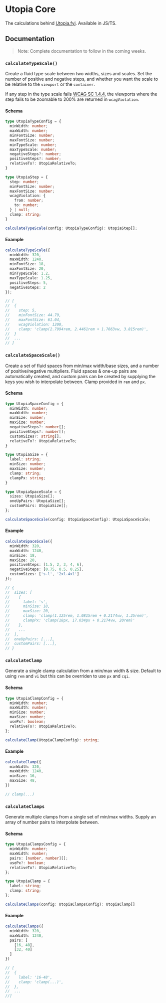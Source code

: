 # Utopia Core

The calculations behind [Utopia.fyi](https://utopia.fyi). Available in JS/TS.

## Documentation

> Note: Complete documentation to follow in the coming weeks.

### `calculateTypeScale()`

Create a fluid type scale between two widths, sizes and scales. Set the number of positive and negative steps, and whether you want the scale to be relative to the `viewport` or the `container`.

If any step in the type scale fails [WCAG SC 1.4.4](https://www.w3.org/WAI/WCAG21/Understanding/resize-text.html), the viewports where the step fails to be zoomable to 200% are returned in `wcagViolation`.

#### Schema

```ts
type UtopiaTypeConfig = {
  minWidth: number;
  maxWidth: number;
  minFontSize: number;
  maxFontSize: number;
  minTypeScale: number;
  maxTypeScale: number;
  negativeSteps?: number;
  positiveSteps?: number;
  relativeTo?: UtopiaRelativeTo;
}

type UtopiaStep = {
  step: number;
  minFontSize: number;
  maxFontSize: number;
  wcagViolation: {
    from: number;
    to: number;
  } | null;
  clamp: string;
}

calculateTypeScale(config: UtopiaTypeConfig): UtopiaStep[];
```

#### Example
```ts
calculateTypeScale({
  minWidth: 320,
  maxWidth: 1240,
  minFontSize: 18,
  maxFontSize: 20,
  minTypeScale: 1.2,
  maxTypeScale: 1.25,
  positiveSteps: 5,
  negativeSteps: 2
});

// [
//  {
//    step: 5,
//    minFontSize: 44.79,
//    maxFontSize: 61.04,
//    wcagViolation: 1200,
//    clamp: 'clamp(2.7994rem, 2.4461rem + 1.7663vw, 3.815rem)',
//  }
//  ...
// ]
```

### `calculateSpaceScale()`

Create a set of fluid spaces from min/max width/base sizes, and a number of positive/negative multipliers. Fluid spaces & one-up pairs are automatically created, and custom pairs can be created by supplying the keys you wish to interpolate between. Clamp provided in `rem` and `px`.

#### Schema

```ts
type UtopiaSpaceConfig = {
  minWidth: number;
  maxWidth: number;
  minSize: number;
  maxSize: number;
  negativeSteps?: number[];
  positiveSteps?: number[];
  customSizes?: string[];
  relativeTo?: UtopiaRelativeTo;
}

type UtopiaSize = {
  label: string;
  minSize: number;
  maxSize: number;
  clamp: string;
  clampPx: string;
}

type UtopiaSpaceScale = {
  sizes: UtopiaSize[];
  oneUpPairs: UtopiaSize[];
  customPairs: UtopiaSize[];
};

calculateSpaceScale(config: UtopiaSpaceConfig): UtopiaSpaceScale;
```

#### Example

```ts
calculateSpaceScale({
  minWidth: 320,
  maxWidth: 1240,
  minSize: 18,
  maxSize: 20,
  positiveSteps: [1.5, 2, 3, 4, 6],
  negativeSteps: [0.75, 0.5, 0.25],
  customSizes: ['s-l', '2xl-4xl']
});

// {
//  sizes: [
//    {
//      label: 's',
//      minSize: 18,
//      maxSize: 20,
//      clamp: 'clamp(1.125rem, 1.0815rem + 0.2174vw, 1.25rem)',
//      clampPx: 'clamp(18px, 17.034px + 0.2174vw, 20rem)'
//    },
//    ...
//  ],
//  oneUpPairs: [...],
//  customPairs: [...],
// }
```

### `calculateClamp`

Generate a single clamp calculation from a min/max width & size. Default to using `rem` and `vi` but this can be overriden to use `px` and `cqi`.

#### Schema

```ts
type UtopiaClampConfig = {
  minWidth: number;
  maxWidth: number;
  minSize: number;
  maxSize: number;
  usePx?: boolean;
  relativeTo?: UtopiaRelativeTo;
};

calculateClamp(UtopiaClampConfig): string;
```

#### Example

```ts
calculateClamp({
  minWidth: 320,
  maxWidth: 1240,
  minSize: 16,
  maxSize: 48,
})

// clamp(...)
```


### `calculateClamps`

Generate multiple clamps from a single set of min/max widths. Supply an array of number pairs to interpolate between.

#### Schema

```ts
type UtopiaClampsConfig = {
  minWidth: number;
  maxWidth: number;
  pairs: [number, number][];
  usePx?: boolean;
  relativeTo?: UtopiaRelativeTo;
};

type UtopiaClamp = {
  label: string;
  clamp: string;
};

calculateClamps(config: UtopiaClampsConfig): UtopiaClamp[]
```

#### Example

```ts
calculateClamps({
  minWidth: 320,
  maxWidth: 1240,
  pairs: [
    [16, 48],
    [32, 40]
  ]
})

// [
//  {
//    label: '16-48',
//    clamp: 'clamp(...)',
//  },
//  ...
//]
```

